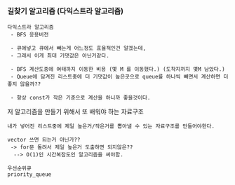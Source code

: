 ﻿### 길찾기 알고리즘 (다익스트라 알고리즘)

```
다익스트라 알고리즘
 - BFS 응용버전

 - 큐에넣고 큐에서 빼는게 어느정도 효율적인건 알겠는데,
 - 그래서 이게 최대 기댓값은 아닌거같다.

 - BFS 계산도중에 여태까지 이동한 비용 (몇 M 를 이동했다.) (도착지까지 몇M 남았다.)
 - Queue에 담겨진 리스트중에 더 기댓값이 높은곳으로 queue를 하나씩 빼면서 계산하면 더 좋지 않을까??

 - 항상 const가 작은 기준으로 계산을 하니까 좋을것이다.
```

저 알고리즘을 만들기 위해서 또 배워야 하는 자료구조

```
내가 넣어진 리스트중에 제일 높은거/작은거를 뽑아낼 수 있는 자료구조를 만들어야한다.

vector 쓰면 되는거 아닌가??
 -> for문 돌려서 제일 높은거 도출하면 되지않은??
  --> O(1)인 시간복잡도인 알고리즘을 써야함.

우선순위큐
priority_queue
```